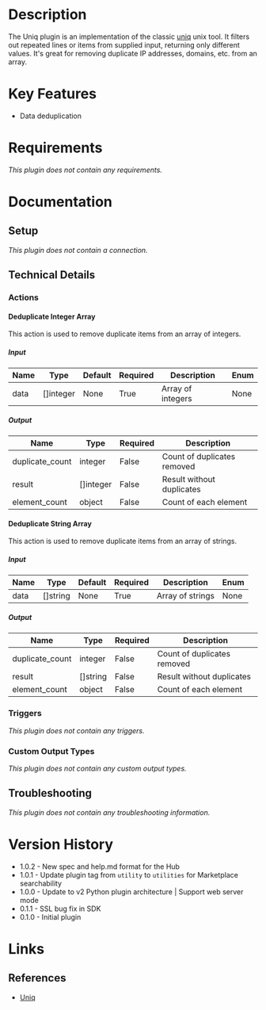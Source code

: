 # Description

The Uniq plugin is an implementation of the classic [uniq](https://linux.die.net/man/1/uniq) unix tool.
It filters out repeated lines or items from supplied input, returning only different values. It's great for
removing duplicate IP addresses, domains, etc. from an array.

# Key Features

* Data deduplication

# Requirements

_This plugin does not contain any requirements._

# Documentation

## Setup

_This plugin does not contain a connection._

## Technical Details

### Actions

#### Deduplicate Integer Array

This action is used to remove duplicate items from an array of integers.

##### Input

|Name|Type|Default|Required|Description|Enum|
|----|----|-------|--------|-----------|----|
|data|[]integer|None|True|Array of integers|None|

##### Output

|Name|Type|Required|Description|
|----|----|--------|-----------|
|duplicate_count|integer|False|Count of duplicates removed|
|result|[]integer|False|Result without duplicates|
|element_count|object|False|Count of each element|

#### Deduplicate String Array

This action is used to remove duplicate items from an array of strings.

##### Input

|Name|Type|Default|Required|Description|Enum|
|----|----|-------|--------|-----------|----|
|data|[]string|None|True|Array of strings|None|

##### Output

|Name|Type|Required|Description|
|----|----|--------|-----------|
|duplicate_count|integer|False|Count of duplicates removed|
|result|[]string|False|Result without duplicates|
|element_count|object|False|Count of each element|

### Triggers

_This plugin does not contain any triggers._

### Custom Output Types

_This plugin does not contain any custom output types._

## Troubleshooting

_This plugin does not contain any troubleshooting information._

# Version History

* 1.0.2 - New spec and help.md format for the Hub
* 1.0.1 - Update plugin tag from `utility` to `utilities` for Marketplace searchability
* 1.0.0 - Update to v2 Python plugin architecture | Support web server mode
* 0.1.1 - SSL bug fix in SDK
* 0.1.0 - Initial plugin

# Links

## References

* [Uniq](http://man7.org/linux/man-pages/man1/uniq.1.html)
